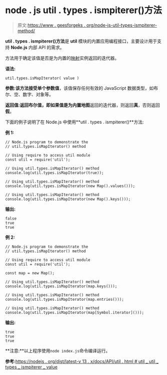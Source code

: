 # node . js util . types . ismpiterer()方法

> 原文:[https://www . geesforgeks . org/node-js-util-types-ismpiterer-method/](https://www.geeksforgeeks.org/node-js-util-types-ismapiterator-method/)

**util . types . ismpiterer()方法**是 **util** 模块的内置应用编程接口，主要设计用于支持 **Node.js** 内部 API 的需求。

方法用于确定该值是否是为内置的[映射](https://www.geeksforgeeks.org/map-in-javascript/)实例返回的迭代器。

**语法:**

```
util.types.isMapIterator( value )
```

**参数:**该方法接受单个参数**值**，该值保存任何有效的 JavaScript 数据类型，如布尔、空、数字、对象等。

**返回值:**返回布尔值，即如果值是为内置**地图**返回的迭代器，则返回**真**，否则返回**假**。

下面的例子说明了在 Node.js 中使用**util . types . ismpiterer()**方法:

**例 1:**

```
// Node.js program to demonstrate the 
// util.types.isMapIterator() method 

// Using require to access util module 
const util = require('util');

// Using util.types.isMapIterator() method
console.log(util.types.isMapIterator(true));

// Using util.types.isMapIterator() method
console.log(util.types.isMapIterator(new Map().values()));

// Using util.types.isMapIterator() method
console.log(util.types.isMapIterator(new Map().keys()));
```

**输出:**

```
false
true
true

```

**例 2:**

```
// Node.js program to demonstrate the 
// util.types.isMapIterator() method 

// Using require to access util module 
const util = require('util');

const map = new Map();

// Using util.types.isMapIterator() method
console.log(util.types.isMapIterator(map.keys()));

// Using util.types.isMapIterator() method
console.log(util.types.isMapIterator(map.entries()));

// Using util.types.isMapIterator() method
console.log(util.types.isMapIterator(map[Symbol.iterator]()));
```

**输出:**

```
true
true
true

```

**注意:**以上程序使用`node index.js`命令编译运行。

**参考:**[https://nodejs . org/dist/latest-v 13 . x/docs/API/util . html # util _ util _ types _ ismpiterer _ value](https://nodejs.org/dist/latest-v13.x/docs/api/util.html#util_util_types_ismapiterator_value)